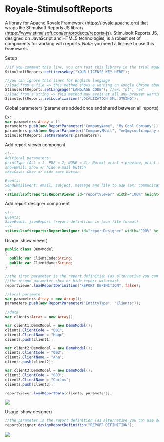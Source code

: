 # Royale-StimulsoftReports

A library for Apache Royale Framework (https://royale.apache.org) that wraps the Stimulsoft Reports JS library (https://www.stimulsoft.com/en/products/reports-js). Stimulsoft Reports.JS, designed on JavaScript and HTML5 technologies, is a robust set of components for working with reports. *Note*: you need a license to use this framework.

Setup
````actionscript
//if you comment this line, you can test this library in the trial mode
StimulsoftReports.setLicenseKey("YOUR LICENSE KEY HERE");

//you can ignore this lines for English language
//load from a file => this method shows a warning on Google Chrome about access the xml file
StimulsoftReports.setLanguage("LANGUAGE CODE"); //ex: "pt", "es"
//load from a string => this method may avoid at all any browser warning but requires that you load the language data from another approach (for example from server thru RemoteObject)
StimulsoftReports.setLocalization("LOCALIZATION XML STRING");
`````

Global parameters (parameters added once and shared between all reports)
````actionscript
Ex:
var parameters:Array = [];
parameters.push(new ReportParameter("CompanyName", "My Cool Company"));
parameters.push(new ReportParameter("CompanyEMail", "me@mycoolcompany.com"));
StimulsoftReports.setParameters(parameters);
`````

Add report viewer component
````xml
<!--
Aditional parameters:
printType (ALL = 1, PDF = 2, NONE = 3): Normal print + preview, print to PDF, hide print button
showEMail: Show or hide e-mail button
showSave: Show or hide save button

Events:
SendEMailEvent: email, subject, message and file to use (ex: communicate to server side to send the e-mail)
-->
<stimsulsoftreports:ReportViewer id="reportViewer" width="100%" height="100%"/>
`````

Add report designer component
````xml
<!--
Events:
SaveEvent: jsonReport (report definition in json file format)
-->
<stimsulsoftreports:ReportDesigner id="reportDesigner" width="100%" height="100%"/>    
`````

Usage (show viewer)
````actionscript
public class DemoModel
{
  public var ClientCode:String;
  public var ClientName:String;
}
`````

````actionscript
//the first parameter is the report definition (as alternative you can use loadReportFile with the relative or full path)
//the second parameter show or hide report watermark
reportViewer.loadReportDefinition("REPORT DEFINITION", false);
`````

````actionscript
//local parameter
var parameters:Array = new Array();
parameters.push(new ReportParameter("EntityType", "Clients"));

//data
var clients:Array = new Array();

var client1:DemoModel = new DemoModel();
client1.ClientCode = "001";
client1.ClientName = "Hugo";
clients.push(client1);

var client2:DemoModel = new DemoModel();
client2.ClientCode = "002";
client2.ClientName = "Ana";
clients.push(client2);

var client3:DemoModel = new DemoModel();
client3.ClientCode = "003";
client3.ClientName = "Carlos";
clients.push(client3);

reportViewer.loadReportData(clients, parameters);
`````

<img src="https://raw.githubusercontent.com/SolidSoft-Lda/Royale-StimulsoftReports/main/src/ReportViewer.png">

Usage (show designer)
````actionscript
//the parameter is the report definition (as alternative you can use designReportFile with the relative or full path)
reportDesigner.designReportDefinition("REPORT DEFINITION");
`````

<img src="https://raw.githubusercontent.com/SolidSoft-Lda/Royale-StimulsoftReports/main/src/ReportDesigner.png">
